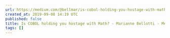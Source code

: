```yaml
---
url: https://medium.com/@bellmar/is-cobol-holding-you-hostage-with-math-5498c0eb428b
created_at: 2019-09-08 14:19 UTC
published: false
title: Is COBOL holding you hostage with Math? - Marianne Bellotti - Medium
tags: []
---
```




